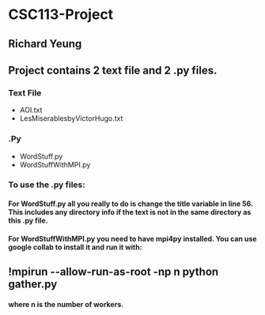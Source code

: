 # CSC113-Project
## Richard Yeung

## Project contains 2 text file and 2 .py files.
### Text File
  * AOI.txt
  * LesMiserablesbyVictorHugo.txt
### .Py
  * WordStuff.py
  * WordStuffWithMPI.py

### To use the .py files:
#### __For WordStuff.py__ all you really to do is change the title variable in line 56. This includes any directory info if the text is not in the same directory as this .py file.
#### __For WordStuffWithMPI.py__ you need to have mpi4py installed. You can use google collab to install it and run it with:
## !mpirun --allow-run-as-root -np n  python gather.py 
#### where n is the number of workers.
